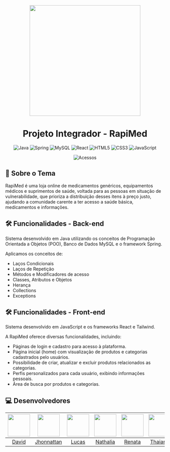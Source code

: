 <div align="center">
<img src="https://github.com/thaiana-silva/Ola-Mundo/assets/71598210/6acfe426-2e52-47ff-b770-acdf18804a47" width=350>

# Projeto Integrador - RapiMed

![Java](https://img.shields.io/badge/java-%23ED8B00.svg?style=for-the-badge&logo=openjdk&logoColor=white) ![Spring](https://img.shields.io/badge/spring-%236DB33F.svg?style=for-the-badge&logo=spring&logoColor=white) ![MySQL](https://img.shields.io/badge/mysql-%2300f.svg?style=for-the-badge&logo=mysql&logoColor=white) ![React](https://img.shields.io/badge/react-%2320232a.svg?style=for-the-badge&logo=react&logoColor=%2361DAFB) ![HTML5](https://img.shields.io/badge/html5-%23E34F26.svg?style=for-the-badge&logo=html5&logoColor=white) ![CSS3](https://img.shields.io/badge/css3-%231572B6.svg?style=for-the-badge&logo=css3&logoColor=white) ![JavaScript](https://img.shields.io/badge/javascript-%23323330.svg?style=for-the-badge&logo=javascript&logoColor=%23F7DF1E)

![Acessos](https://api.visitorbadge.io/api/visitors?path=https%3A%2F%2Fgithub.com%2FRapiMed%2Frapimed&label=ACESSOS&labelColor=%23263759&countColor=%23263759)

</div>

## 📑 Sobre o Tema

RapiMed é uma loja online de medicamentos genéricos, equipamentos médicos e suprimentos de saúde, voltada para as pessoas em situação de vulnerabilidade, que prioriza a distribuição desses itens à preço justo, ajudando a comunidade carente a ter acesso a saúde básica, medicamentos e informações.

## 🛠 Funcionalidades - Back-end

Sistema desenvolvido em Java utilizando os conceitos de Programação Orientada a Objetos (POO), Banco de Dados MySQL e o framework Spring.

Aplicamos os conceitos de:

- Laços Condicionais
- Laços de Repetição
- Métodos e Modificadores de acesso
- Classes, Atributos e Objetos
- Herança
- Collections
- Exceptions

## 🛠 Funcionalidades - Front-end

Sistema desenvolvido em JavaScript e os frameworks React e Tailwind.

A RapiMed oferece diversas funcionalidades, incluindo:

- Páginas de login e cadastro para acesso à plataforma.
- Página inicial (home) com visualização de produtos e categorias cadastrados pelo usuários.
- Possibilidade de criar, atualizar e excluir produtos relacionados as categorias.
- Perfis personalizados para cada usuário, exibindo informações pessoais.
- Área de busca por produtos e categorias.
## 💻 Desenvolvedores

| <img src="https://avatars.githubusercontent.com/u/123275280?v=4" width=70> | <img src="https://github.com/thaiana-silva/Ola-Mundo/assets/71598210/25b09970-8c94-4a59-8bab-0ffd63dafdd1" width=70> | <img src="https://github.com/thaiana-silva/Ola-Mundo/assets/71598210/82f14649-696c-4c2a-b7a5-4209ecab1b31" width=70 > | <img src="https://avatars.githubusercontent.com/u/101154266?v=4" width=70> | <img src="https://github.com/thaiana-silva/Ola-Mundo/assets/71598210/39d060b1-77ef-45f2-a555-f522aeb661dd" width=70> | <img src="https://avatars.githubusercontent.com/u/71598210?v=4" width=70> |
| :------------------------------------------------------------------------: | :------------------------------------------------------------------------------------------------------------------: | :-------------------------------------------------------------------------------------------------------------------: | :------------------------------------------------------------------------: | :------------------------------------------------------------------------------------------------------------------: | :-----------------------------------------------------------------------: |
|                  [David](https://github.com/David-Bomfim)                  |                                       [Jhonnattan](https://github.com/RexionX)                                       |                                         [Lucas](https://github.com/Lucky2109)                                         |                  [Nathalia](https://github.com/nathmoonz)                  |                                      [Renata](https://github.com/Renataa-silva)                                      |                [Thaiana](https://github.com/thaiana-silva)                |
